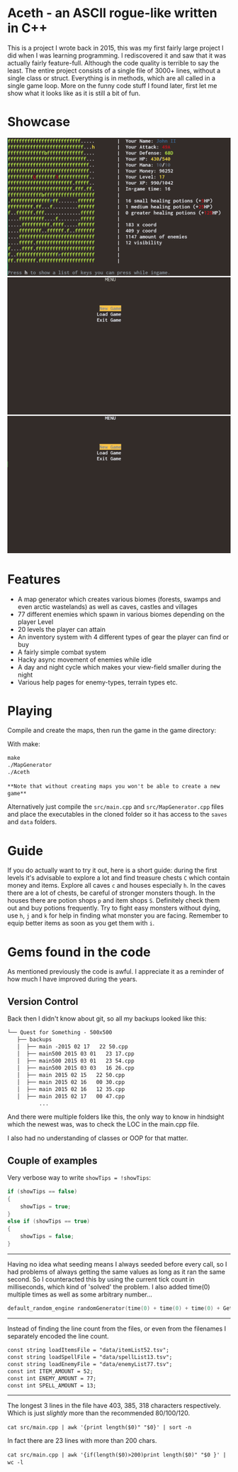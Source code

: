 # Aceth - an ASCII rogue-like written in C++

This is a project I wrote back in 2015, this was my first fairly large project I did when I was learning programming. I rediscovered it and saw that it was actually fairly feature-full. Although the code quality is terrible to say the least. The entire project consists of a single file of 3000+ lines, without a single class or struct. Everything is in methods, which are all called in a single game loop. More on the funny code stuff I found later, first let me show what it looks like as it is still a bit of fun.

# Showcase 

![](media/Screenshot.png)
![](media/Menu.gif)
![](media/Dungeon.gif)

# Features

* A map generator which creates various biomes (forests, swamps and even arctic wastelands) as well as caves, castles and villages
* 77 different enemies which spawn in various biomes depending on the player Level
* 20 levels the player can attain
* An inventory system with 4 different types of gear the player can find or buy
* A fairly simple combat system
* Hacky async movement of enemies while idle
* A day and night cycle which makes your view-field smaller during the night
* Various help pages for enemy-types, terrain types etc.

# Playing

Compile and create the maps, then run the game in the game directory:

With make:
```
make
./MapGenerator
./Aceth

**Note that without creating maps you won't be able to create a new game**
```

Alternatively just compile the `src/main.cpp` and `src/MapGenerator.cpp` files and place the executables in the cloned folder so it has access to the `saves` and `data` folders.

# Guide

If you do actually want to try it out, here is a short guide:
during the first levels it's advisable to explore a lot and find treasure chests `C` which contain
money and items. Explore all caves `c` and houses especially `h`. In the caves there are a lot of chests,
be careful of stronger monsters though. In the houses there are potion shops `p` and item shops `S`.
Definitely check them out and buy potions frequently. Try to fight easy monsters without dying, use
`h`, `j` and `k` for help in finding what monster you are facing. Remember to equip better items as soon
as you get them with `i`.

# Gems found in the code

As mentioned previously the code is awful. I appreciate it as a reminder of how much I have improved during the years.

## Version Control

Back then I didn't know about git, so all my backups looked like this: 

```
└── Quest for Something - 500x500
   ├── backups
   │  ├── main -2015 02 17   22 50.cpp
   │  ├── main500 2015 03 01   23 17.cpp
   │  ├── main500 2015 03 01   23 54.cpp
   │  ├── main500 2015 03 03   16 26.cpp
   │  ├── main 2015 02 15   22 50.cpp
   │  ├── main 2015 02 16   00 30.cpp
   │  ├── main 2015 02 16   12 35.cpp
   │  ├── main 2015 02 17   00 47.cpp
          ...
```

And there were multiple folders like this, the only way to know in hindsight which the newest was, was to check the LOC in the main.cpp file.

I also had no understanding of classes or OOP for that matter.

## Couple of examples

Very verbose way to write `showTips = !showTips`:
```cpp
if (showTips == false)
{
    showTips = true;
}
else if (showTips == true)
{
    showTips = false;
}
```

---

Having no idea what seeding means I always seeded before every call, so I had problems of always getting the same values as long as it ran the same second. So I counteracted this by using the current tick count in milliseconds, which kind of 'solved' the problem. I also added time(0) multiple times as well as some arbitrary number...
```cpp
default_random_engine randomGenerator(time(0) + time(0) + time(0) + GetTickCount() + myRan);
```


---

Instead of finding the line count from the files, or even from the filenames I separately encoded the line count.

```
const string loadItemsFile = "data/itemList52.tsv";
const string loadSpellFile = "data/spellList13.tsv";
const string loadEnemyFile = "data/enemyList77.tsv";
const int ITEM_AMOUNT = 52;
const int ENEMY_AMOUNT = 77;
const int SPELL_AMOUNT = 13;
```

---

The longest 3 lines in the file have 403, 385, 318 characters respectively. Which is just _slightly_ more than the recommended 80/100/120.

`cat src/main.cpp | awk '{print length($0)" "$0}' | sort -n`

In fact there are 23 lines with more than 200 chars.

`cat src/main.cpp | awk '{if(length($0)>200)print length($0)" "$0 }' | wc -l`
